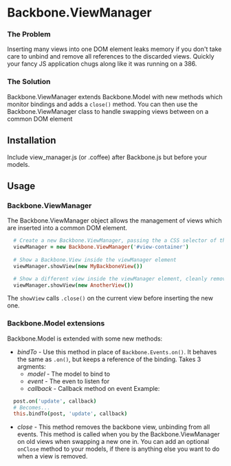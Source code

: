 # Backbone.ViewManager
### The Problem
Inserting many views into one DOM element leaks memory if you don't take care to unbind and remove all references to the discarded views. Quickly your fancy JS application chugs along like it was running on a 386.

### The Solution
Backbone.ViewManager extends Backbone.Model with new methods which monitor bindings and adds a `close()` method. You can then use the Backbone.ViewManager class to handle swapping views between on a common DOM element

## Installation
Include view\_manager.js (or .coffee) after Backbone.js but before your models.

## Usage
### Backbone.ViewManager
The Backbone.ViewManager object allows the management of views which are inserted into a common DOM element.
```coffeescript
  # Create a new Backbone.ViewManager, passing the a CSS selector of the object you wish to insert the views into:
  viewManager = new Backbone.ViewManager('#view-container')
  
  # Show a Backbone.View inside the viewManager element
  viewManager.showView(new MyBackboneView())

  # Show a different view inside the viewManager element, cleanly removing the prior view
  viewManager.showView(new AnotherView())
```

The `showView` calls `.close()` on the current view before inserting the new one.

### Backbone.Model extensions
Backbone.Model is extended with some new methods:

* *bindTo* - Use this method in place of `Backbone.Events.on()`. It behaves the same as `.on()`, but keeps a reference of the binding. Takes 3 argments:
  * *model* - The model to bind to
  * *event* - The even to listen for
  * *callback* - Callback method on event
  Example:

```coffeescript
  post.on('update', callback)
  # Becomes...
  this.bindTo(post, 'update', callback)
```
* *close* - This method removes the backbone view, unbinding from all events. This method is called when you by the Backbone.ViewManager on old views when swapping a new one in. You can add an optional `onClose` method to your models, if there is anything else you want to do when a view is removed.
